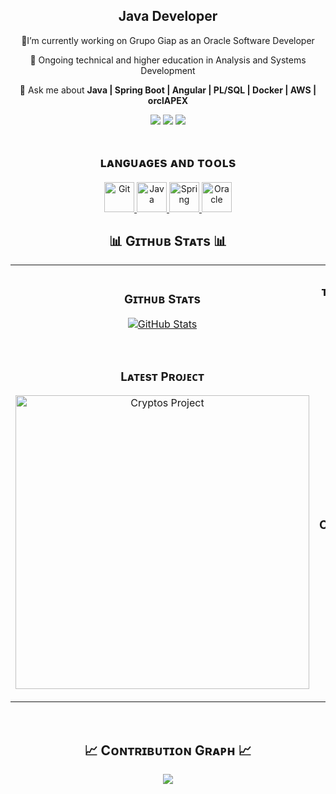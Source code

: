 <div align="center">
  <h2>Java Developer</h2>
  <p>
   🚀I’m currently working on Grupo Giap as an Oracle Software Developer</strong>
  </p>
</div>

<div align="center">
  <p>🌱 Ongoing technical and higher education in Analysis and Systems Development</p>
  <p>💬 Ask me about <strong>Java | Spring Boot | Angular | PL/SQL | Docker | AWS | orclAPEX</strong></p>
</div>

<div align = "center">

[<img src ="https://img.shields.io/badge/github-%23121011.svg?style=for-the-badge&logo=github&logoColor==white&color=black">](https://github.com/godmnathan)
[<img src="https://img.shields.io/badge/linkedin-%2312100E.svg?&style=for-the-badge&logo=linkedin&logoColor=white&color=black" />](https://www.linkedin.com/in/nathanmgodoy/)
[<img src="https://img.shields.io/badge/instagram-%2312100E.svg?&style=for-the-badge&logo=instagram&logoColor=white&color=black" />](https://instagram.com/nathanmgodoy)
</div>

<div align="center" style="display: flex; justify-content: space-around;">
    <div style="text-align: center;">
    <h2>ʟᴀɴɢᴜᴀɢᴇs ᴀɴᴅ ᴛᴏᴏʟs</h2>
    <a href="https://git-scm.com/" target="_blank">
    <img src="https://img.icons8.com/color/48/000000/git.png" alt="Git" width="48"/>
    </a>
    <a href="https://seu-link-do-java">
        <img src="https://img.icons8.com/color/48/000000/java-coffee-cup-logo--v1.png" alt="Java" width="48"/>
    <a href="https://spring.io/" target="_blank">
    <img src="https://img.icons8.com/color/48/000000/spring-logo.png" alt="Spring" width="48"/>
    </a>
    </a>
        <a href="https://www.oracle.com/" target="_blank">
        <img src="https://img.icons8.com/color/48/000000/oracle-logo.png" alt="Oracle" width="48"/>
    </a>
    </div>
</div>

<!--Github stats Table--> 
<h2 align="center">📊 Gɪᴛʜᴜʙ Sᴛᴀᴛs 📊</h2>

<table width="100%">
  <tr>
    <td width="50%">
      <h3 align="center"><strong>Gɪᴛʜᴜʙ Sᴛᴀᴛs</strong></h3>
      <p align="center">
        <a href="https://github.com/godmnathan">
          <img align="center" src="https://github-readme-stats.vercel.app/api?username=godmnathan&count_private=true&show_icons=true&theme=nightowl" alt="GitHub Stats" />
        </a>
      </p>
    </td>
    <td width="50%">
      <h3 align="center"><strong>ᴛᴏᴘ ʟᴀɴɢᴜᴀɢᴇs</strong></h3>
      <p align="center">
        <a href="https://github.com/godmnathan">
          <img align="center"  width="75%" src="https://github-readme-stats.vercel.app/api/top-langs/?username=godmnathan&theme=nightowl&layout=compact" alt="Streak Stats" />
        </a>
      </p>
    </td>
  </tr>
  <tr>
    <td width="50%">
      <h3 align="center"><strong>Lᴀᴛᴇsᴛ Pʀᴏᴊᴇᴄᴛ</strong></h3>
      <p align="center">
        <a href="https://github.com/godmnathan/file_loader_oracle_database">
          <img align="center" width="470" src="https://github-readme-stats.vercel.app/api/pin/?username=godmnathan&repo=file_loader_oracle_database&theme=nightowl&show_owner=true" alt="Cryptos Project" />
        </a>
      </p>
    </td>
    <td width="50%">
      <h3 align="center"><strong>Tᴏᴘ Cᴏɴᴛʀɪʙᴜᴛɪᴏɴs</strong></h3>
      <p align="center">
        <a href="https://github.com/godmnathan">
          <img align="center" src="https://github-contributor-stats.vercel.app/api?username=godmnathan&limit=3&theme=nightowl&show_owner=true&combine_all_yearly_contributions=true" alt="Top Repo" />
        </a>
      </p>
    </td>
  </tr>
</table>
<br />

<!--Contribution Graph-->
<h2 align="center">📈 Cᴏɴᴛʀɪʙᴜᴛɪᴏɴ Gʀᴀᴘʜ 📈</h2>
<div align="center">
    <img src="https://github-readme-activity-graph.vercel.app/graph?username=godmnathan&bg_color=011627&color=79d3c3&line=c792ea&point=ffeb95&area=true&hide_border=false" border-radius="15">
</div>
